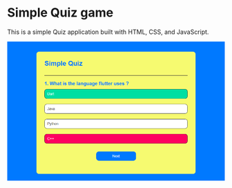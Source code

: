 # Simple Quiz game

This is a simple Quiz application built with HTML, CSS, and JavaScript.


![App Screenshot](screenshots/quiz.png)


